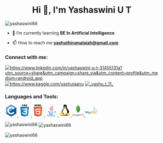 <h1 align="center">Hi 👋, I'm Yashaswini U T</h1>
<p align="left"> <img src="https://komarev.com/ghpvc/?username=yashaswini66&label=Profile%20views&color=0e75b6&style=flat" alt="yashaswini66" /> </p>

- 🌱 I’m currently learning **BE In Artificial Intelligence**

- 📫 How to reach me **yashuthirumalaiah@gmail.com**

<h3 align="left">Connect with me:</h3>
<p align="left">
<a href="https://linkedin.com/in/https://www.linkedin.com/in/yashaswini-u-t-31455131a?utm_source=share&utm_campaign=share_via&utm_content=profile&utm_medium=android_app" target="blank"><img align="center" src="https://raw.githubusercontent.com/rahuldkjain/github-profile-readme-generator/master/src/images/icons/Social/linked-in-alt.svg" alt="https://www.linkedin.com/in/yashaswini-u-t-31455131a?utm_source=share&utm_campaign=share_via&utm_content=profile&utm_medium=android_app" height="30" width="40" /></a>
<a href="https://kaggle.com/https://www.kaggle.com/yashujaanu" target="blank"><img align="center" src="https://raw.githubusercontent.com/rahuldkjain/github-profile-readme-generator/master/src/images/icons/Social/kaggle.svg" alt="https://www.kaggle.com/yashujaanu" height="30" width="40" /></a>
<a href="https://instagram.com/_yashu_t_11_" target="blank"><img align="center" src="https://raw.githubusercontent.com/rahuldkjain/github-profile-readme-generator/master/src/images/icons/Social/instagram.svg" alt="_yashu_t_11_" height="30" width="40" /></a>
</p>

<h3 align="left">Languages and Tools:</h3>
<p align="left"> <a href="https://www.cprogramming.com/" target="_blank" rel="noreferrer"> <img src="https://raw.githubusercontent.com/devicons/devicon/master/icons/c/c-original.svg" alt="c" width="40" height="40"/> </a> <a href="https://www.w3schools.com/css/" target="_blank" rel="noreferrer"> <img src="https://raw.githubusercontent.com/devicons/devicon/master/icons/css3/css3-original-wordmark.svg" alt="css3" width="40" height="40"/> </a> <a href="https://www.w3.org/html/" target="_blank" rel="noreferrer"> <img src="https://raw.githubusercontent.com/devicons/devicon/master/icons/html5/html5-original-wordmark.svg" alt="html5" width="40" height="40"/> </a> <a href="https://www.java.com" target="_blank" rel="noreferrer"> <img src="https://raw.githubusercontent.com/devicons/devicon/master/icons/java/java-original.svg" alt="java" width="40" height="40"/> </a> <a href="https://www.linux.org/" target="_blank" rel="noreferrer"> <img src="https://raw.githubusercontent.com/devicons/devicon/master/icons/linux/linux-original.svg" alt="linux" width="40" height="40"/> </a> <a href="https://www.mongodb.com/" target="_blank" rel="noreferrer"> <img src="https://raw.githubusercontent.com/devicons/devicon/master/icons/mongodb/mongodb-original-wordmark.svg" alt="mongodb" width="40" height="40"/> </a> <a href="https://www.mysql.com/" target="_blank" rel="noreferrer"> <img src="https://raw.githubusercontent.com/devicons/devicon/master/icons/mysql/mysql-original-wordmark.svg" alt="mysql" width="40" height="40"/> </a> </p>

<p><img align="left" src="https://github-readme-stats.vercel.app/api/top-langs?username=yashaswini66&show_icons=true&locale=en&layout=compact" alt="yashaswini66" /></p>

<p>&nbsp;<img align="center" src="https://github-readme-stats.vercel.app/api?username=yashaswini66&show_icons=true&locale=en" alt="yashaswini66" /></p>

<p><img align="center" src="https://github-readme-streak-stats.herokuapp.com/?user=yashaswini66&" alt="yashaswini66" /></p>
